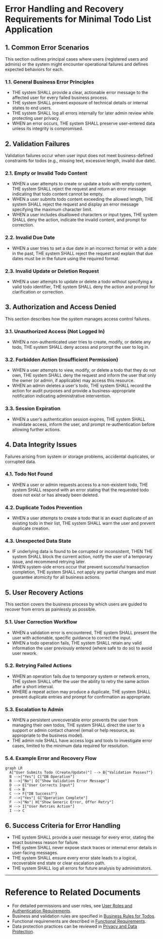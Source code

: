 # Error Handling and Recovery Requirements for Minimal Todo List Application

## 1. Common Error Scenarios
This section outlines principal cases where users (registered users and admins) or the system might encounter operational failures and defines expected behaviors for each.

### 1.1. General Business Error Principles
- THE system SHALL provide a clear, actionable error message to the affected user for every failed business process.
- THE system SHALL prevent exposure of technical details or internal states to end users.
- THE system SHALL log all errors internally for later admin review while protecting user privacy.
- WHEN an error occurs, THE system SHALL preserve user-entered data unless its integrity is compromised.


## 2. Validation Failures
Validation failures occur when user input does not meet business-defined constraints for todos (e.g., missing text, excessive length, invalid due date).

### 2.1. Empty or Invalid Todo Content
- WHEN a user attempts to create or update a todo with empty content, THE system SHALL reject the request and return an error message indicating that todo content cannot be empty.
- WHEN a user submits todo content exceeding the allowed length, THE system SHALL reject the request and display an error message specifying the maximum character limit.
- WHEN a user includes disallowed characters or input types, THE system SHALL deny the action, indicate the invalid content, and prompt for correction.

### 2.2. Invalid Due Date
- WHEN a user tries to set a due date in an incorrect format or with a date in the past, THE system SHALL reject the request and explain that due dates must be in the future using the required format.

### 2.3. Invalid Update or Deletion Request
- WHEN a user attempts to update or delete a todo without specifying a valid todo identifier, THE system SHALL deny the action and prompt for clarification or correction.


## 3. Authorization and Access Denied
This section describes how the system manages access control failures.

### 3.1. Unauthorized Access (Not Logged In)
- WHEN a non-authenticated user tries to create, modify, or delete any todo, THE system SHALL deny access and prompt the user to log in.

### 3.2. Forbidden Action (Insufficient Permission)
- WHEN a user attempts to view, modify, or delete a todo that they do not own, THE system SHALL deny the request and inform the user that only the owner (or admin, if applicable) may access this resource.
- WHEN an admin deletes a user's todo, THE system SHALL record the action for audit purposes and provide a business-appropriate notification indicating administrative intervention.

### 3.3. Session Expiration
- WHEN a user’s authentication session expires, THE system SHALL invalidate access, inform the user, and prompt re-authentication before allowing further actions.


## 4. Data Integrity Issues
Failures arising from system or storage problems, accidental duplicates, or corrupted data.

### 4.1. Todo Not Found
- WHEN a user or admin requests access to a non-existent todo, THE system SHALL respond with an error stating that the requested todo does not exist or has already been deleted.

### 4.2. Duplicate Todos Prevention
- WHEN a user attempts to create a todo that is an exact duplicate of an existing todo in their list, THE system SHALL warn the user and prevent duplicate creation.

### 4.3. Unexpected Data State
- IF underlying data is found to be corrupted or inconsistent, THEN THE system SHALL block the current action, notify the user of a temporary issue, and recommend retrying later.
- WHEN system-side errors occur that prevent successful transaction completion, THE system SHALL not apply any partial changes and must guarantee atomicity for all business actions.


## 5. User Recovery Actions
This section covers the business process by which users are guided to recover from errors as painlessly as possible.

### 5.1. User Correction Workflow
- WHEN a validation error is encountered, THE system SHALL present the user with actionable, specific guidance to correct the input.
- WHEN a todo operation fails, THE system SHALL retain any valid information the user previously entered (where safe to do so) to avoid user rework.

### 5.2. Retrying Failed Actions
- WHEN an operation fails due to temporary system or network errors, THE system SHALL offer the user the ability to retry the same action after a short interval.
- WHERE a repeat action may produce a duplicate, THE system SHALL prevent duplicate entries and prompt for confirmation as appropriate.

### 5.3. Escalation to Admin
- WHEN a persistent unrecoverable error prevents the user from managing their own todos, THE system SHALL direct the user to a support or admin contact channel (email or help resource, as appropriate to the business model).
- THE admin role SHALL have access logs and tools to investigate error cases, limited to the minimum data required for resolution.

### 5.4. Example Error and Recovery Flow

```mermaid
graph LR
  A["User Submits Todo (Create/Update)"] --> B{"Validation Passes?"}
  B -->|"Yes"| C["DB Operation"]
  B -->|"No"| D["Show Validation Error Message"]
  D --> E["User Corrects Input"]
  E --> B
  C --> F{"DB Success?"}
  F -->|"Yes"| G["Operation Complete"]
  F -->|"No"| H["Show Generic Error, Offer Retry"]
  H --> I["User Retries Action"]
  I --> C
```

## 6. Success Criteria for Error Handling
- THE system SHALL provide a user message for every error, stating the exact business reason for failure.
- THE system SHALL never expose stack traces or internal error details in user-facing messages.
- THE system SHALL ensure every error state leads to a logical, recoverable end state or clear escalation path.
- THE system SHALL log all errors for future analysis by administrators.

---

# Reference to Related Documents
- For detailed permissions and user roles, see [User Roles and Authentication Requirements](./02-user-roles-and-authentication.md).
- Business and validation rules are specified in [Business Rules for Todos](./08-business-rules.md).
- Functional requirements are described in [Functional Requirements](./03-functional-requirements.md).
- Data protection practices can be reviewed in [Privacy and Data Protection](./09-privacy-and-data-protection.md).